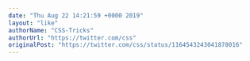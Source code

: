 ```yaml
---
date: "Thu Aug 22 14:21:59 +0000 2019"
layout: "like"
authorName: "CSS-Tricks"
authorUrl: "https://twitter.com/css"
originalPost: "https://twitter.com/css/status/1164543243041878016"
---
```

